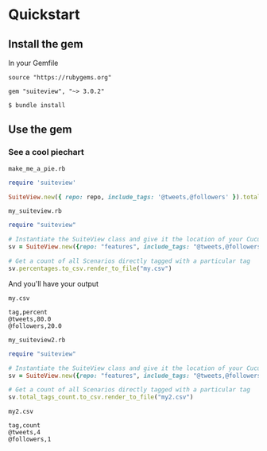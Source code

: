 # Quickstart

## Install the gem
In your Gemfile
```Gemfile
source "https://rubygems.org"

gem "suiteview", "~> 3.0.2"
```

`$ bundle install`

## Use the gem

### See a cool piechart

`make_me_a_pie.rb`

```ruby
require 'suiteview'

SuiteView.new({ repo: repo, include_tags: '@tweets,@followers' }).total_tags_count.to_csv.render_pie_chart_html("#{__dir__}/my_pie.html").launch
```

`my_suiteview.rb`

```ruby
require "suiteview"

# Instantiate the SuiteView class and give it the location of your Cucumber Suite (repo)
sv = SuiteView.new({repo: "features", include_tags: "@tweets,@followers", exclude_tag: "@wip"})

# Get a count of all Scenarios directly tagged with a particular tag
sv.percentages.to_csv.render_to_file("my.csv")
```

And you'll have your output

`my.csv`

```csv
tag,percent
@tweets,80.0
@followers,20.0
```

`my_suiteview2.rb`

```ruby
require "suiteview"

# Instantiate the SuiteView class and give it the location of your Cucumber Suite (repo)
sv = SuiteView.new({repo: "features", include_tags: "@tweets,@followers", exclude_tag: "@wip"})

# Get a count of all Scenarios directly tagged with a particular tag
sv.total_tags_count.to_csv.render_to_file("my2.csv")
```

`my2.csv`

```csv
tag,count
@tweets,4
@followers,1
```